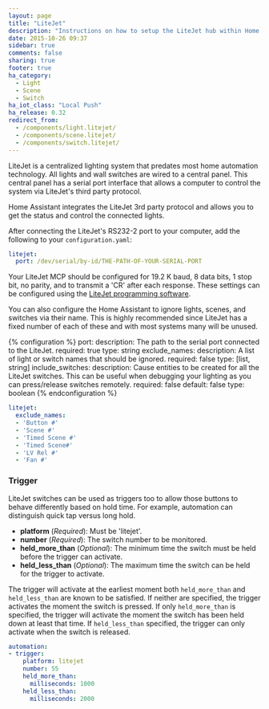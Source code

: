 ```yaml
---
layout: page
title: "LiteJet"
description: "Instructions on how to setup the LiteJet hub within Home Assistant."
date: 2015-10-26 09:37
sidebar: true
comments: false
sharing: true
footer: true
ha_category:
  - Light
  - Scene
  - Switch
ha_iot_class: "Local Push"
ha_release: 0.32
redirect_from:
  - /components/light.litejet/
  - /components/scene.litejet/
  - /components/switch.litejet/
---
```


LiteJet is a centralized lighting system that predates most home automation technology. All lights and wall switches are wired to a central panel. This central panel has a serial port interface that allows a computer to control the system via LiteJet's third party protocol.

Home Assistant integrates the LiteJet 3rd party protocol and allows you to get the status and control the connected lights.

After connecting the LiteJet's RS232-2 port to your computer, add the following to your `configuration.yaml`:

```yaml
litejet:
  port: /dev/serial/by-id/THE-PATH-OF-YOUR-SERIAL-PORT
```

Your LiteJet MCP should be configured for 19.2 K baud, 8 data bits, 1 stop bit, no parity, and to transmit a 'CR' after each response. These settings can be configured using the [LiteJet programming software](https://www.centralite.com/helpdesk/knowledgebase.php?article=735).

You can also configure the Home Assistant to ignore lights, scenes, and switches via their name. This is highly recommended since LiteJet has a fixed number of each of these and with most systems many will be unused.

{% configuration %}
port:
  description: The path to the serial port connected to the LiteJet.
  required: true
  type: string
exclude_names:
  description: A list of light or switch names that should be ignored.
  required: false
  type: [list, string]
include_switches:
  description: Cause entities to be created for all the LiteJet switches. This can be useful when debugging your lighting as you can press/release switches remotely.
  required: false
  default: false
  type: boolean
{% endconfiguration %}

```yaml
litejet:
  exclude_names:
  - 'Button #'
  - 'Scene #'
  - 'Timed Scene #'
  - 'Timed Scene#'
  - 'LV Rel #'
  - 'Fan #'
```

### Trigger

LiteJet switches can be used as triggers too to allow those buttons to behave differently based on hold time. For example, automation can distinguish quick tap versus long hold.

- **platform** (*Required*): Must be 'litejet'.
- **number** (*Required*): The switch number to be monitored.
- **held_more_than** (*Optional*): The minimum time the switch must be held before the trigger can activate.
- **held_less_than** (*Optional*): The maximum time the switch can be held for the trigger to activate.

The trigger will activate at the earliest moment both `held_more_than` and `held_less_than` are known to be satisfied. If neither are specified, the trigger activates the moment the switch is pressed. If only `held_more_than` is specified, the trigger will activate the moment the switch has been held down at least that time. If `held_less_than` specified, the trigger can only activate when the switch is released.

```yaml
automation:
- trigger:
    platform: litejet
    number: 55
    held_more_than:
      milliseconds: 1000
    held_less_than:
      milliseconds: 2000
```
